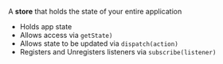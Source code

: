 A **store** that holds the state of your entire application
 
 - Holds app state
 - Allows access via `getState)`
 - Allows state to be updated via `dispatch(action)`
 - Registers and Unregisters listeners via `subscribe(listener)`

